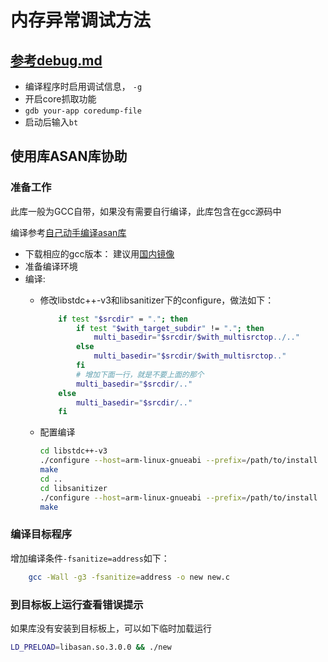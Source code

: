 # 内存异常调试方法

## [参考debug.md](../vala/debug.md)

- 编译程序时启用调试信息， `-g`
- 开启core抓取功能
- `gdb your-app coredump-file`
- 启动后输入`bt`

## 使用库ASAN库协助

### 准备工作

此库一般为GCC自带，如果没有需要自行编译，此库包含在gcc源码中

编译参考[自己动手编译asan库](https://zhuanlan.zhihu.com/p/71564723#%E5%87%86%E5%A4%87%E5%B7%A5%E4%BD%9C)

- 下载相应的gcc版本： 建议用[国内镜像](https://mirrors.aliyun.com/gnu/gcc/)
- 准备编译环境
- 编译:
  - 修改libstdc++-v3和libsanitizer下的configure，做法如下：

    ```sh
        if test "$srcdir" = "."; then
            if test "$with_target_subdir" != "."; then
                multi_basedir="$srcdir/$with_multisrctop../.."
            else
                multi_basedir="$srcdir/$with_multisrctop.."
            fi
            # 增加下面一行，就是不要上面的那个
            multi_basedir="$srcdir/.." 
        else
            multi_basedir="$srcdir/.."
        fi
    ```

  - 配置编译

    ```sh
    cd libstdc++-v3
    ./configure --host=arm-linux-gnueabi --prefix=/path/to/install
    make
    cd ..
    cd libsanitizer
    ./configure --host=arm-linux-gnueabi --prefix=/path/to/install
    make
    ```

### 编译目标程序

增加编译条件`-fsanitize=address`如下：

```sh
    gcc -Wall -g3 -fsanitize=address -o new new.c
```

### 到目标板上运行查看错误提示

如果库没有安装到目标板上，可以如下临时加载运行

```sh
LD_PRELOAD=libasan.so.3.0.0 && ./new
```

